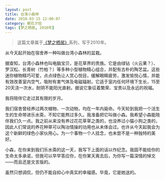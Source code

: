 ```yaml
---
layout: post
title: 台湾小森林
date: 2010-03-15 12:00:07
category: 朝花夕拾
tags: [梦之栖居, 2010年]
---
```


> 这篇文章属于[《梦之栖居》](/posts/where-the-dreams-reside/)系列，写于2010年。
	
<!--more-->

从今天起开始在宿舍养一种叫做台湾小森林的盆栽。

据查知，台湾小森林也叫电脑宝贝，是花草界的贵族。它是由绿钻（火云果？）、罗汉松、长青树（竹柏？）等多种小型植物精心组合，并配有古朴的陶艺盆。这些迷你植物精巧可爱，点点绿色让人赏心悦目，缓解眼睛疲劳，激发愉悦心情，并能有效改善室内空气，吸附有害气体及电磁辐射。它适于室内任何环境下生长，15至20天浇一次水，耐阴不能阳光直射。据说它象征着繁荣、宝贵以及永远的祝福。

我将陪伴它走过其有限的岁月。

我们宿舍曾经养过两次植物、一次动物，均在一年内毙命。今天轮到我把一个活生生的生命带进乐水斋，不知它能熬过多久。我准备把它叫做小森。我希望小森能陪伴我们久一点。我之前从来没有养过花花草草之类的，也没养过小猫小狗之类的，因此人们常说的养花种草可以陶冶情操的功用也从未体会过。也许从今天起我会为这个新鲜的绿色小家伙用心。为一个事物一个人挂念，也未尝不是一种独特的美好。

小森，在你来到我们乐水斋的这一天，我写下上面的话以作纪念。我固不能给你的生命太多承诺，但我可以早早答应你，在你某天离去后，为你写一篇深情的悼文——而且还是文言版的。

虽然只想调侃，但仍不能自抑心中真实的幸福感。毕竟，它是她送的。